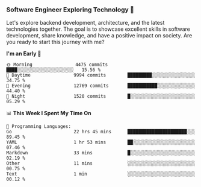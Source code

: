 ### Software Engineer Exploring Technology 🚀 

Let's explore backend development, architecture, and the latest technologies together. The goal is to showcase excellent skills in software development, share knowledge, and have a positive impact on society. Are you ready to start this journey with me?

<!--START_SECTION:waka-->
**I'm an Early 🐤** 

```text
🌞 Morning                4475 commits        ████░░░░░░░░░░░░░░░░░░░░░   15.56 % 
🌆 Daytime                9994 commits        █████████░░░░░░░░░░░░░░░░   34.75 % 
🌃 Evening                12769 commits       ███████████░░░░░░░░░░░░░░   44.40 % 
🌙 Night                  1520 commits        █░░░░░░░░░░░░░░░░░░░░░░░░   05.29 % 
```


📊 **This Week I Spent My Time On** 

```text
💬 Programming Languages: 
Go                       22 hrs 45 mins      ██████████████████████░░░   89.45 % 
YAML                     1 hr 53 mins        ██░░░░░░░░░░░░░░░░░░░░░░░   07.46 % 
Markdown                 33 mins             █░░░░░░░░░░░░░░░░░░░░░░░░   02.19 % 
Other                    11 mins             ░░░░░░░░░░░░░░░░░░░░░░░░░   00.75 % 
Text                     1 min               ░░░░░░░░░░░░░░░░░░░░░░░░░   00.12 % 
```


<!--END_SECTION:waka-->
